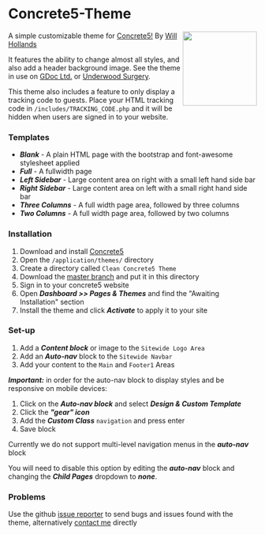 # Concrete5-Theme
<img src="https://upload.wikimedia.org/wikipedia/commons/9/95/Concrete5_logo.jpg" width="150" height="150" align="right"/>

A simple customizable theme for [Concrete5!](http://concrete5.org) By [Will Hollands](http://hollands123.com)

It features the ability to change almost all styles, and also add a header background image. See the theme in use on [GDoc Ltd.](http://gdoc.org.uk) or [Underwood Surgery](http://underwoodsurgery.co.uk).

This theme also includes a feature to only display a tracking code to guests. Place your HTML tracking code in `/includes/TRACKING_CODE.php` and it will be hidden when users are signed in to your website.

### Templates
* ***Blank*** - A plain HTML page with the bootstrap and font-awesome stylesheet applied
* ***Full*** - A fullwidth page
* ***Left Sidebar*** - Large content area on right with a small left hand side bar
* ***Right Sidebar*** - Large content area on left with a small right hand side bar
* ***Three Columns*** - A full width page area, followed by three columns
* ***Two Columns*** - A full width page area, followed by two columns

### Installation
1. Download and install [Concrete5](http://concrete5.org)
2. Open the `/application/themes/` directory
3. Create a directory called `Clean Concrete5 Theme`
4. Download the [master branch](https://github.com/whollands/Concrete5-Theme/archive/master.zip) and put it in this directory
5. Sign in to your concrete5 website
6. Open ***Dashboard >> Pages & Themes*** and find the "Awaiting Installation" section
7. Install the theme and click ***Activate*** to apply it to your site

### Set-up

1. Add a ***Content block*** or image to the `Sitewide Logo Area`
2. Add an ***Auto-nav*** block to the `Sitewide Navbar`
3. Add your content to the `Main` and `Footer1` Areas

***Important:*** in order for the auto-nav block to display styles and be responsive on mobile devices:

1. Click on the ***Auto-nav block*** and select ***Design & Custom Template***
2. Click the ***"gear" icon***
3. Add the ***Custom Class*** `navigation` and press enter
4. Save block

Currently we do not support multi-level navigation menus in the ***auto-nav*** block

You will need to disable this option by editing the ***auto-nav*** block and changing the ***Child Pages*** dropdown to ***none***.

### Problems
Use the github [issue reporter](https://github.com/whollands/Acorn/issues) to send bugs and issues found with the theme, alternatively [contact me](http://hollands123.com/contact) directly
